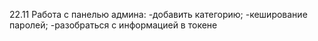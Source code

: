 22.11
Работа с панелью админа:
-добавить категорию;
-кеширование паролей;
-разобраться с информацией в токене
